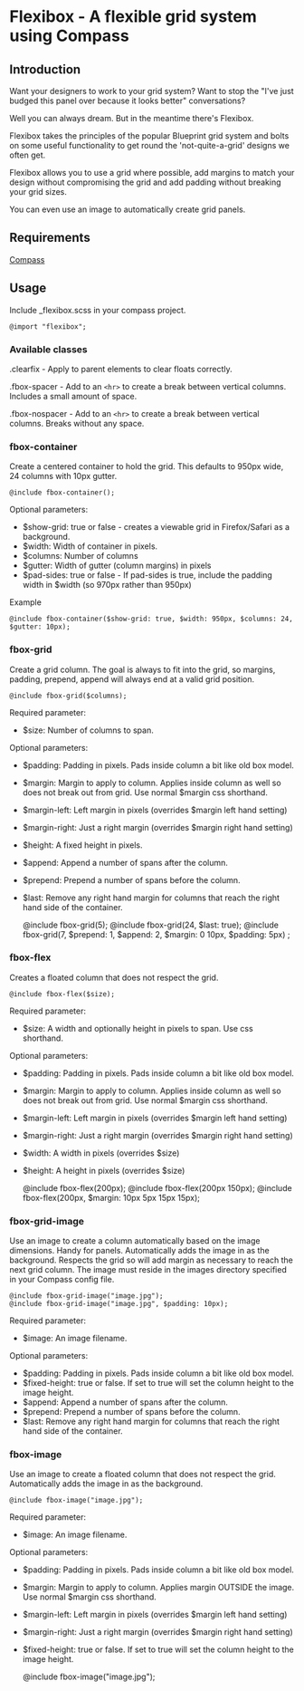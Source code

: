 Flexibox - A flexible grid system using Compass
===============================================

Introduction
------------

Want your designers to work to your grid system?
Want to stop the "I've just budged this panel over because it looks better" conversations?

Well you can always dream. But in the meantime there's Flexibox.

Flexibox takes the principles of the popular Blueprint grid system and bolts on some
useful functionality to get round the 'not-quite-a-grid' designs we often get.

Flexibox allows you to use a grid where possible, add margins to match your design without
compromising the grid and add padding without breaking your grid sizes.

You can even use an image to automatically create grid panels.


Requirements
------------

[Compass](http://compass-style.org/)


Usage
-----

Include _flexibox.scss in your compass project.

    @import "flexibox";

### Available classes

.clearfix - Apply to parent elements to clear floats correctly.

.fbox-spacer - Add to an `<hr>` to create a break between vertical columns. Includes a small amount of space.

.fbox-nospacer - Add to an `<hr>` to create a break between vertical columns. Breaks without any space.


### fbox-container

Create a centered container to hold the grid. This defaults to 950px wide, 24 columns with
10px gutter.

    @include fbox-container();

Optional parameters:

- $show-grid: true or false - creates a viewable grid in Firefox/Safari as a background.
- $width: Width of container in pixels.
- $columns: Number of columns
- $gutter: Width of gutter (column margins) in pixels
- $pad-sides: true or false - If pad-sides is true, include the padding width in $width (so 970px rather than 950px)

Example

    @include fbox-container($show-grid: true, $width: 950px, $columns: 24, $gutter: 10px);

### fbox-grid

Create a grid column. The goal is always to fit into the grid, so margins, padding, prepend, append
will always end at a valid grid position.

    @include fbox-grid($columns);

Required parameter:

- $size: Number of columns to span.

Optional parameters:

- $padding: Padding in pixels. Pads inside column a bit like old box model.
- $margin: Margin to apply to column. Applies inside column as well so does not break out from grid.
Use normal $margin css shorthand.
- $margin-left: Left margin in pixels (overrides $margin left hand setting)
- $margin-right: Just a right margin (overrides $margin right hand setting)
- $height: A fixed height in pixels.
- $append: Append a number of spans after the column.
- $prepend: Prepend a number of spans before the column.
- $last: Remove any right hand margin for columns that reach the right hand side of the container.

    @include fbox-grid(5);
    @include fbox-grid(24, $last: true);
    @include fbox-grid(7, $prepend: 1, $append: 2, $margin: 0 10px, $padding: 5px) ;

### fbox-flex

Creates a floated column that does not respect the grid.

    @include fbox-flex($size);

Required parameter:

- $size: A width and optionally height in pixels to span. Use css shorthand.

Optional parameters:

- $padding: Padding in pixels. Pads inside column a bit like old box model.
- $margin: Margin to apply to column. Applies inside column as well so does not break out from grid.
Use normal $margin css shorthand.
- $margin-left: Left margin in pixels (overrides $margin left hand setting)
- $margin-right: Just a right margin (overrides $margin right hand setting)
- $width: A width in pixels (overrides $size)
- $height: A height in pixels (overrides $size)

    @include fbox-flex(200px);
    @include fbox-flex(200px 150px);
    @include fbox-flex(200px, $margin: 10px 5px 15px 15px);

### fbox-grid-image

Use an image to create a column automatically based on the image dimensions. Handy for panels.
Automatically adds the image in as the background.
Respects the grid so will add margin as necessary to reach the next grid column.
The image must reside in the images directory specified in your Compass config file.

    @include fbox-grid-image("image.jpg");
    @include fbox-grid-image("image.jpg", $padding: 10px);

Required parameter:

- $image: An image filename.

Optional parameters:

- $padding: Padding in pixels. Pads inside column a bit like old box model.
- $fixed-height: true or false. If set to true will set the column height to the image height.
- $append: Append a number of spans after the column.
- $prepend: Prepend a number of spans before the column.
- $last: Remove any right hand margin for columns that reach the right hand side of the container.

### fbox-image

Use an image to create a floated column that does not respect the grid.
Automatically adds the image in as the background.

    @include fbox-image("image.jpg");

Required parameter:

- $image: An image filename.

Optional parameters:

- $padding: Padding in pixels. Pads inside column a bit like old box model.
- $margin: Margin to apply to column. Applies margin OUTSIDE the image.
Use normal $margin css shorthand.
- $margin-left: Left margin in pixels (overrides $margin left hand setting)
- $margin-right: Just a right margin (overrides $margin right hand setting)
- $fixed-height: true or false. If set to true will set the column height to the image height.

    @include fbox-image("image.jpg");
